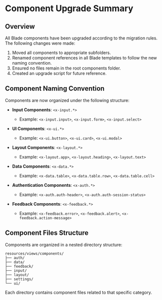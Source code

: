 # Component Upgrade Summary

## Overview

All Blade components have been upgraded according to the migration rules. The following changes were made:

1. Moved all components to appropriate subfolders.
2. Renamed component references in all Blade templates to follow the new naming convention.
3. Ensured no files remain in the root components folder.
4. Created an upgrade script for future reference.

## Component Naming Convention

Components are now organized under the following structure:

- **Input Components**: `<x-input.*>`
  - Example: `<x-input.input>`, `<x-input.form>`, `<x-input.select>`

- **UI Components**: `<x-ui.*>`
  - Example: `<x-ui.button>`, `<x-ui.card>`, `<x-ui.modal>`

- **Layout Components**: `<x-layout.*>`
  - Example: `<x-layout.app>`, `<x-layout.heading>`, `<x-layout.text>`

- **Data Components**: `<x-data.*>`
  - Example: `<x-data.table>`, `<x-data.table.row>`, `<x-data.table.cell>`

- **Authentication Components**: `<x-auth.*>`
  - Example: `<x-auth.auth-header>`, `<x-auth.auth-session-status>`

- **Feedback Components**: `<x-feedback.*>`
  - Example: `<x-feedback.error>`, `<x-feedback.alert>`, `<x-feedback.action-message>`

## Component Files Structure

Components are organized in a nested directory structure:

```
resources/views/components/
├── auth/
├── data/
├── feedback/
├── input/
├── layout/
├── settings/
└── ui/
```

Each directory contains component files related to that specific category. 